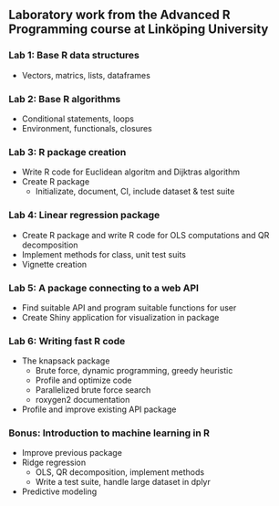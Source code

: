 ## Laboratory work from the Advanced R Programming course at Linköping University

### Lab 1: Base R data structures
- Vectors, matrics, lists, dataframes

### Lab 2: Base R algorithms
- Conditional statements, loops
- Environment, functionals, closures

### Lab 3: R package creation
- Write R code for Euclidean algoritm and Dijktras algorithm
- Create R package
    - Initializate, document, CI, include dataset & test suite

### Lab 4: Linear regression package
- Create R package and write R code for OLS computations and QR decomposition
- Implement methods for class, unit test suits
- Vignette creation

### Lab 5: A package connecting to a web API
- Find suitable API and program suitable functions for user
- Create Shiny application for visualization in package

### Lab 6: Writing fast R code
- The knapsack package
  - Brute force, dynamic programming, greedy heuristic
  - Profile and optimize code
  - Parallelized brute force search
  - roxygen2 documentation
- Profile and improve existing API package

### Bonus: Introduction to machine learning in R
- Improve previous package
- Ridge regression
    - OLS, QR decomposition, implement methods
    - Write a test suite, handle large dataset in dplyr
- Predictive modeling
